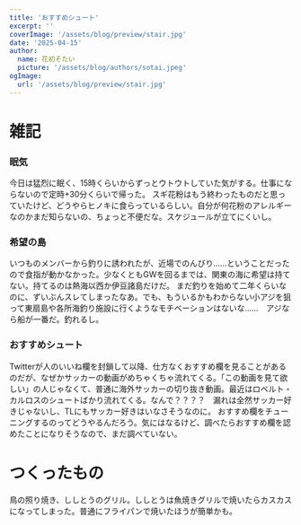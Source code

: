 ```yaml
---
title: 'おすすめシュート'
excerpt: ''
coverImage: '/assets/blog/preview/stair.jpg'
date: '2025-04-15'
author:
  name: 花初そたい
  picture: '/assets/blog/authors/sotai.jpeg'
ogImage:
  url: '/assets/blog/preview/stair.jpg'
---
```

# 雑記
### 眠気
今日は猛烈に眠く、15時くらいからずっとウトウトしていた気がする。仕事にならないので定時+30分くらいで帰った。
スギ花粉はもう終わったものだと思っていたけど、どうやらヒノキに食らっているらしい。自分が何花粉のアレルギーなのかまだ知らないの、ちょっと不便だな。スケジュールが立てにくいし。

### 希望の島
いつものメンバーから釣りに誘われたが、近場でのんびり……ということだったので食指が動かなかった。少なくともGWを回るまでは、関東の海に希望は持てない。持てるのは熱海以西か伊豆諸島だけだ。
まだ釣りを始めて二年くらいなのに、ずいぶんスレてしまったなあ。でも、もういるかもわからない小アジを狙って東扇島や各所海釣り施設に行くようなモチベーションはないな……　アジなら船が一番だ。釣れるし。

### おすすめシュート
Twitterが人のいいね欄を封鎖して以降、仕方なくおすすめ欄を見ることがあるのだが、なぜかサッカーの動画がめちゃくちゃ流れてくる。「この動画を見て欲しい」の人じゃなくて、普通に海外サッカーの切り抜き動画。最近はロベルト・カルロスのシュートばかり流れてくる。なんで？？？？　漏れは全然サッカー好きじゃないし、TLにもサッカー好きはいなさそうなのに。
おすすめ欄をチューニングするのってどうやるんだろう。気にはなるけど、調べたらおすすめ欄を認めたことになりそうなので、まだ調べていない。

# つくったもの
鳥の照り焼き、ししとうのグリル。ししとうは魚焼きグリルで焼いたらカスカスになってしまった。普通にフライパンで焼いたほうが簡単かも。
